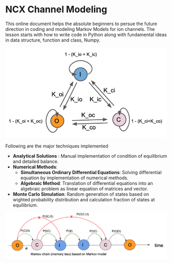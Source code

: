 

# NCX Channel Modeling 


This online document helps the absolute beginners to persue the future direction in coding and modeling Markov Models for ion channels. The lesson starts with how to write code in Python along with fundamental ideas in data structure, function and class, Numpy. 



![img](img/three-states.png)
        
Following are the major techniques implemented

- **Analytical Solutions** : Manual implementation of condition of equilibrium and detailed balance.
- **Numerical Methods**:
    - **Simultaneous Ordinary Differential Equations**: Solving differential equation by implementation of numerical methods.
    - **Algebraic Method**: Translation of differential equations into an algebraic problem as linear equation of matrices and vector.
- **Monte Carlo Simulation**: Random generation of states based on wighted probability distribution and calculation fraction of states at equilibrium. 
    

![img](img/mchain3.png)   